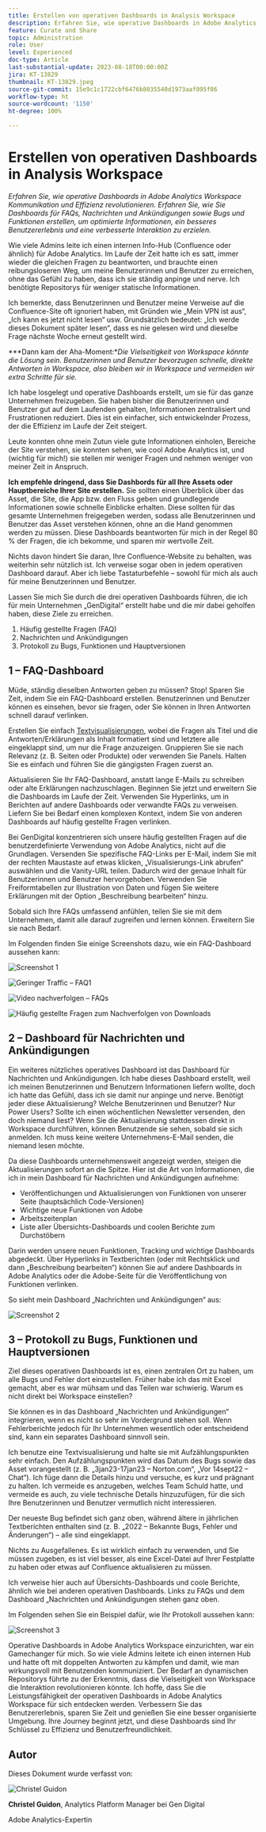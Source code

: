 ```yaml
---
title: Erstellen von operativen Dashboards in Analysis Workspace
description: Erfahren Sie, wie operative Dashboards in Adobe Analytics Workspace die Kommunikation und Effizienz revolutionieren.
feature: Curate and Share
topic: Administration
role: User
level: Experienced
doc-type: Article
last-substantial-update: 2023-08-18T00:00:00Z
jira: KT-13829
thumbnail: KT-13829.jpeg
source-git-commit: 15e9c1c1722cbf6476b8035540d1973aaf095f86
workflow-type: ht
source-wordcount: '1150'
ht-degree: 100%

---
```



# Erstellen von operativen Dashboards in Analysis Workspace

_Erfahren Sie, wie operative Dashboards in Adobe Analytics Workspace Kommunikation und Effizienz revolutionieren. Erfahren Sie, wie Sie Dashboards für FAQs, Nachrichten und Ankündigungen sowie Bugs und Funktionen erstellen, um optimierte Informationen, ein besseres Benutzererlebnis und eine verbesserte Interaktion zu erzielen._


Wie viele Admins leite ich einen internen Info-Hub (Confluence oder ähnlich) für Adobe Analytics. Im Laufe der Zeit hatte ich es satt, immer wieder die gleichen Fragen zu beantworten, und brauchte einen reibungsloseren Weg, um meine Benutzerinnen und Benutzer zu erreichen, ohne das Gefühl zu haben, dass ich sie ständig anpinge und nerve. Ich benötigte Repositorys für weniger statische Informationen.

Ich bemerkte, dass Benutzerinnen und Benutzer meine Verweise auf die Confluence-Site oft ignoriert haben, mit Gründen wie „Mein VPN ist aus“, „Ich kann es jetzt nicht lesen“ usw. Grundsätzlich bedeutet: „Ich werde dieses Dokument später lesen“, dass es nie gelesen wird und dieselbe Frage nächste Woche erneut gestellt wird.

***Dann kam der Aha-Moment:**Die Vielseitigkeit von Workspace könnte die Lösung sein. Benutzerinnen und Benutzer bevorzugen schnelle, direkte Antworten in Workspace, also bleiben wir in Workspace und vermeiden wir extra Schritte für sie.*

Ich habe losgelegt und operative Dashboards erstellt, um sie für das ganze Unternehmen freizugeben. Sie haben bisher die Benutzerinnen und Benutzer gut auf dem Laufenden gehalten, Informationen zentralisiert und Frustrationen reduziert. Dies ist ein einfacher, sich entwickelnder Prozess, der die Effizienz im Laufe der Zeit steigert.

Leute konnten ohne mein Zutun viele gute Informationen einholen, Bereiche der Site verstehen, sie konnten sehen, wie cool Adobe Analytics ist, und (wichtig für mich!) sie stellen mir weniger Fragen und nehmen weniger von meiner Zeit in Anspruch.

**Ich empfehle dringend, dass Sie Dashbords für all Ihre Assets oder Hauptbereiche Ihrer Site erstellen.** Sie sollten einen Überblick über das Asset, die Site, die App bzw. den Fluss geben und grundlegende Informationen sowie schnelle Einblicke erhalten. Diese sollten für das gesamte Unternehmen freigegeben werden, sodass alle Benutzerinnen und Benutzer das Asset verstehen können, ohne an die Hand genommen werden zu müssen. Diese Dashboards beantworten für mich in der Regel 80 % der Fragen, die ich bekomme, und sparen mir wertvolle Zeit.

Nichts davon hindert Sie daran, Ihre Confluence-Website zu behalten, was weiterhin sehr nützlich ist. Ich verweise sogar oben in jedem operativen Dashboard darauf. Aber ich liebe Tastaturbefehle – sowohl für mich als auch für meine Benutzerinnen und Benutzer.

Lassen Sie mich Sie durch die drei operativen Dashboards führen, die ich für mein Unternehmen „GenDigital“ erstellt habe und die mir dabei geholfen haben, diese Ziele zu erreichen.

1. Häufig gestellte Fragen (FAQ)
1. Nachrichten und Ankündigungen
1. Protokoll zu Bugs, Funktionen und Hauptversionen


## 1 – FAQ-Dashboard

Müde, ständig dieselben Antworten geben zu müssen? Stop! Sparen Sie Zeit, indem Sie ein FAQ-Dashboard erstellen. Benutzerinnen und Benutzer können es einsehen, bevor sie fragen, oder Sie können in Ihren Antworten schnell darauf verlinken.

Erstellen Sie einfach [Textvisualisierungen](https://experienceleague.adobe.com/docs/analytics/analyze/analysis-workspace/visualizations/text.html?lang=de), wobei die Fragen als Titel und die Antworten/Erklärungen als Inhalt formatiert sind und letztere alle eingeklappt sind, um nur die Frage anzuzeigen. Gruppieren Sie sie nach Relevanz (z. B. Seiten oder Produkte) oder verwenden Sie Panels. Halten Sie es einfach und führen Sie die gängigsten Fragen zuerst an.

Aktualisieren Sie Ihr FAQ-Dashboard, anstatt lange E-Mails zu schreiben oder alte Erklärungen nachzuschlagen. Beginnen Sie jetzt und erweitern Sie die Dashboards im Laufe der Zeit. Verwenden Sie Hyperlinks, um in Berichten auf andere Dashboards oder verwandte FAQs zu verweisen. Liefern Sie bei Bedarf einen komplexen Kontext, indem Sie von anderen Dashboards auf häufig gestellte Fragen verlinken.

Bei GenDigital konzentrieren sich unsere häufig gestellten Fragen auf die benutzerdefinierte Verwendung von Adobe Analytics, nicht auf die Grundlagen. Versenden Sie spezifische FAQ-Links per E-Mail, indem Sie mit der rechten Maustaste auf etwas klicken, „Visualisierungs-Link abrufen“ auswählen und die Vanity-URL teilen. Dadurch wird der genaue Inhalt für Benutzerinnen und Benutzer hervorgehoben. Verwenden Sie Freiformtabellen zur Illustration von Daten und fügen Sie weitere Erklärungen mit der Option „Beschreibung bearbeiten“ hinzu.

Sobald sich Ihre FAQs umfassend anfühlen, teilen Sie sie mit dem Unternehmen, damit alle darauf zugreifen und lernen können. Erweitern Sie sie nach Bedarf.

Im Folgenden finden Sie einige Screenshots dazu, wie ein FAQ-Dashboard aussehen kann:

![Screenshot 1](assets/screenshot-1_v2.png)

![Geringer Traffic – FAQ1](assets/low-traffic-faq.png)

![Video nachverfolgen – FAQs](assets/track-video-faq.png)

![Häufig gestellte Fragen zum Nachverfolgen von Downloads](assets/track-downloads-faq.png)

## 2 – Dashboard für Nachrichten und Ankündigungen

Ein weiteres nützliches operatives Dashboard ist das Dashboard für Nachrichten und Ankündigungen. Ich habe dieses Dashboard erstellt, weil ich meinen Benutzerinnen und Benutzern Informationen liefern wollte, doch ich hatte das Gefühl, dass ich sie damit nur anpinge und nerve. Benötigt jeder diese Aktualisierung? Welche Benutzerinnen und Benutzer? Nur Power Users? Sollte ich einen wöchentlichen Newsletter versenden, den doch niemand liest? Wenn Sie die Aktualisierung stattdessen direkt in Workspace durchführen, können Benutzende sie sehen, sobald sie sich anmelden. Ich muss keine weitere Unternehmens-E-Mail senden, die niemand lesen möchte.

Da diese Dashboards unternehmensweit angezeigt werden, steigen die Aktualisierungen sofort an die Spitze. Hier ist die Art von Informationen, die ich in mein Dashboard für Nachrichten und Ankündigungen aufnehme:

- Veröffentlichungen und Aktualisierungen von Funktionen von unserer Seite (hauptsächlich Code-Versionen)
- Wichtige neue Funktionen von Adobe
- Arbeitszeitenplan
- Liste aller Übersichts-Dashboards und coolen Berichte zum Durchstöbern

Darin werden unsere neuen Funktionen, Tracking und wichtige Dashboards abgedeckt. Über Hyperlinks in Textberichten (oder mit Rechtsklick und dann „Beschreibung bearbeiten“) können Sie auf andere Dashboards in Adobe Analytics oder die Adobe-Seite für die Veröffentlichung von Funktionen verlinken.

So sieht mein Dashboard „Nachrichten und Ankündigungen“ aus:

![Screenshot 2](assets/screenshot-2.png)

## 3 – Protokoll zu Bugs, Funktionen und Hauptversionen

Ziel dieses operativen Dashboards ist es, einen zentralen Ort zu haben, um alle Bugs und Fehler dort einzustellen. Früher habe ich das mit Excel gemacht, aber es war mühsam und das Teilen war schwierig. Warum es nicht direkt bei Workspace einstellen?

Sie können es in das Dashboard „Nachrichten und Ankündigungen“ integrieren, wenn es nicht so sehr im Vordergrund stehen soll. Wenn Fehlerberichte jedoch für Ihr Unternehmen wesentlich oder entscheidend sind, kann ein separates Dashboard sinnvoll sein.

Ich benutze eine Textvisualisierung und halte sie mit Aufzählungspunkten sehr einfach. Den Aufzählungspunkten wird das Datum des Bugs sowie das Asset vorangestellt (z. B. „3jan23-17jan23 – Norton.com“, „Vor 14sept22 – Chat“). Ich füge dann die Details hinzu und versuche, es kurz und prägnant zu halten. Ich vermeide es anzugeben, welches Team Schuld hatte, und vermeide es auch, zu viele technische Details hinzuzufügen, für die sich Ihre Benutzerinnen und Benutzer vermutlich nicht interessieren.

Der neueste Bug befindet sich ganz oben, während ältere in jährlichen Textberichten enthalten sind (z. B. „2022 – Bekannte Bugs, Fehler und Änderungen“) – alle sind eingeklappt.

Nichts zu Ausgefallenes. Es ist wirklich einfach zu verwenden, und Sie müssen zugeben, es ist viel besser, als eine Excel-Datei auf Ihrer Festplatte zu haben oder etwas auf Confluence aktualisieren zu müssen.

Ich verweise hier auch auf Übersichts-Dashboards und coole Berichte, ähnlich wie bei anderen operativen Dashboards. Links zu FAQs und dem Dashboard „Nachrichten und Ankündigungen stehen ganz oben.

Im Folgenden sehen Sie ein Beispiel dafür, wie Ihr Protokoll aussehen kann:

![Screenshot 3](assets/screenshot-3.png)

Operative Dashboards in Adobe Analytics Workspace einzurichten, war ein Gamechanger für mich. So wie viele Admins leitete ich einen internen Hub und hatte oft mit doppelten Antworten zu kämpfen und damit, wie man wirkungsvoll mit Benutzenden kommuniziert. Der Bedarf an dynamischen Repositorys führte zu der Erkenntnis, dass die Vielseitigkeit von Workspace die Interaktion revolutionieren könnte. Ich hoffe, dass Sie die Leistungsfähigkeit der operativen Dashboards in Adobe Analytics Workspace für sich entdecken werden. Verbessern Sie das Benutzererlebnis, sparen Sie Zeit und genießen Sie eine besser organisierte Umgebung. Ihre Journey beginnt jetzt, und diese Dashboards sind Ihr Schlüssel zu Effizienz und Benutzerfreundlichkeit.

## Autor

Dieses Dokument wurde verfasst von:

![Christel Guidon](assets/Christel-Headshot-150.png)

**Christel Guidon**, Analytics Platform Manager bei Gen Digital

Adobe Analytics-Expertin